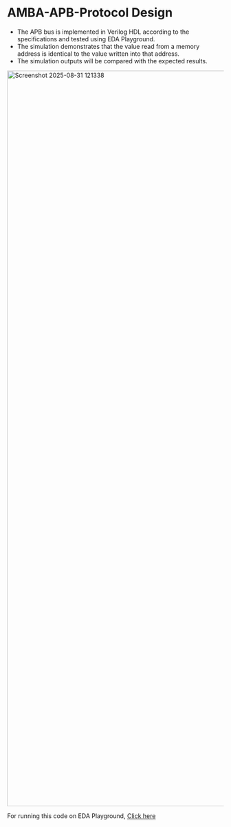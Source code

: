 # AMBA-APB-Protocol Design

* The APB bus is implemented in Verilog HDL according to the specifications and tested using EDA Playground.
* The simulation demonstrates that the value read from a memory address is identical to the value written into that address.
* The simulation outputs will be compared with the expected results.

<img width="2867" height="1709" alt="Screenshot 2025-08-31 121338" src="https://github.com/user-attachments/assets/27706139-c2ee-43a9-912d-724a545358fd" />

For running this code on EDA Playground, [Click here](https://edaplayground.com)
